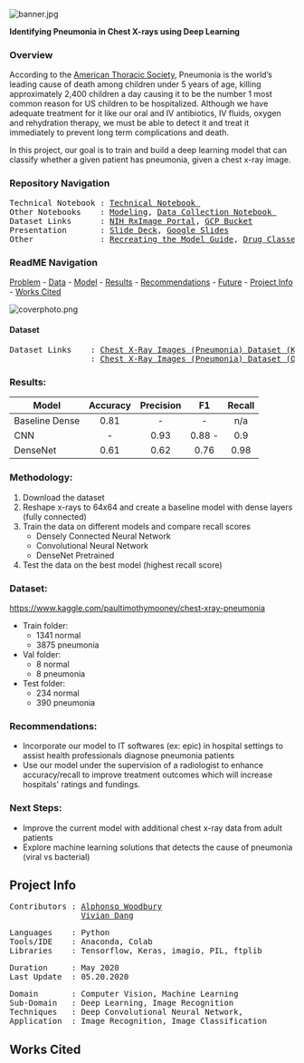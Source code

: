 ![banner.jpg](https://github.com/a-woodbury/DeepBreath/blob/master/Resources/deepbreathsplash.jpg)

**Identifying Pneumonia in Chest X-rays using Deep Learning**

### Overview

According to the [American Thoracic Society](https://www.thoracic.org/patients/patient-resources/resources/top-pneumonia-facts.pdf), Pneumonia is the world’s leading cause of death among children under 5 years of age, killing approximately 2,400 children a day causing it to be the number 1 most common reason for US children to be hospitalized. Although we have adequate treatment for it like our oral and IV antibiotics, IV fluids, oxygen and rehydration therapy, we must be able to detect it and treat it immediately to prevent long term complications and death. </br>

In this project, our goal is to train and build a deep learning model that can classify whether a given patient has pneumonia, given a chest x-ray image.

### Repository Navigation
<pre>
Technical Notebook : <a href=https://github.com/a-woodbury/RxVision/blob/master/Notebooks/RxVision_Technical_Notebook.ipynb>Technical Notebook </a>
Other Notebooks    : <a href=https://github.com/a-woodbury/RxVision/blob/master/RxVision_Modeling.ipynb>Modeling</a>, <a href=https://github.com/a-woodbury/RxVision/blob/master/RRxVision_Data_Collection.ipynb>Data Collection Notebook </a>
Dataset Links      : <a href=https://www.nlm.nih.gov/databases/download/pill_image.html>NIH RxImage Portal</a>, <a href=Link>GCP Bucket</a>
Presentation       : <a href=https://github.com/a-woodbury/RxVision/blob/master/Presentation/RxVision.pdf>Slide Deck</a>, <a href=https://docs.google.com/presentation/d/1f2bLza9GFhIXUAMudNsb00RTpHAwg5JegGIw2i2Jg8A/edit?usp=sharing>Google Slides</a>
Other              : <a href=Link>Recreating the Model Guide</a>, <a href=Link>Drug Classes</a>
</pre>

### ReadME Navigation

[Problem](https://github.com/a-woodbury/RxVision/blob/master/README.md#problem) - 
[Data](https://github.com/a-woodbury/RxVision#data) -
[Model](https://github.com/a-woodbury/RxVision#model) -
[Results](https://github.com/a-woodbury/RxVision#results) - 
[Recommendations](https://github.com/a-woodbury/RxVision#recommendations) - 
[Future](https://github.com/a-woodbury/RxVision#future) - 
[Project Info](https://github.com/a-woodbury/RxVision#project-info) -
[Works Cited](https://github.com/a-woodbury/RxVision#works-cited)


![coverphoto.png](https://github.com/viviandng/flatiron-project-4/blob/master/images/xray.png)

</pre>

#### Dataset
<pre>
Dataset Links    : <a href=https://www.kaggle.com/paultimothymooney/chest-xray-pneumonia>Chest X-Ray Images (Pneumonia) Dataset (Kaggle)</a>
                 : <a href=https://data.mendeley.com/datasets/rscbjbr9sj/2>Chest X-Ray Images (Pneumonia) Dataset (Original Dataset)</a>
</pre>

### Results:

Model | Accuracy | Precision | F1 | **Recall** |
--- | :---: | :---: | :---: | :---: |
Baseline Dense | 0.81 | - | - | n/a
CNN | - | 0.93 | 0.88 - | 0.9
DenseNet | 0.61 | 0.62 | 0.76 | 0.98

### Methodology:

1.	Download the dataset 
2.	Reshape x-rays to  64x64 and create a baseline model with dense layers (fully connected)
3.	Train the data on different models and compare recall scores
    - Densely Connected Neural Network
    - Convolutional Neural Network
    - DenseNet Pretrained
4.	Test the data on the best model (highest recall score)
### Dataset:

https://www.kaggle.com/paultimothymooney/chest-xray-pneumonia

- Train folder:
  - 1341 normal 
  - 3875 pneumonia 
- Val folder:
  - 8 normal 
  - 8 pneumonia 
- Test folder:
  - 234 normal 
  - 390 pneumonia 





### Recommendations:

- Incorporate our model to IT softwares (ex: epic) in hospital settings to assist health professionals diagnose pneumonia patients
- Use our model under the supervision of a radiologist to enhance accuracy/recall to improve treatment outcomes which will increase hospitals' ratings and fundings. 

### Next Steps:

- Improve the current model with additional chest x-ray data from adult patients 
- Explore machine learning solutions that detects the cause of pneumonia (viral vs bacterial)


## Project Info

<pre>
Contributors : <a href=https://github.com/a-woodbury>Alphonso Woodbury</a>
               <a href=https://github.com/viviandng>Vivian Dang</a>
</pre>

<pre>
Languages    : Python
Tools/IDE    : Anaconda, Colab
Libraries    : Tensorflow, Keras, imagio, PIL, ftplib
</pre>

<pre>
Duration     : May 2020
Last Update  : 05.20.2020
</pre>

<pre>
Domain       : Computer Vision, Machine Learning
Sub-Domain   : Deep Learning, Image Recognition
Techniques   : Deep Convolutional Neural Network, 
Application  : Image Recognition, Image Classification
</pre>

## Works Cited
